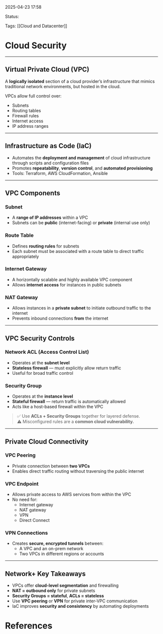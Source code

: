 2025-04-23 17:58

Status:

Tags: [[Cloud and Datacenter]]

# Cloud Security

---

## Virtual Private Cloud (VPC)
A **logically isolated** section of a cloud provider’s infrastructure that mimics traditional network environments, but hosted in the cloud.

VPCs allow full control over:
- Subnets
- Routing tables
- Firewall rules
- Internet access
- IP address ranges

---

## Infrastructure as Code (IaC)
- Automates the **deployment and management** of cloud infrastructure through scripts and configuration files
- Promotes **repeatability**, **version control**, and **automated provisioning**
- Tools: Terraform, AWS CloudFormation, Ansible

---

## VPC Components

### Subnet
- A **range of IP addresses** within a VPC
- Subnets can be **public** (internet-facing) or **private** (internal use only)

### Route Table
- Defines **routing rules** for subnets
- Each subnet must be associated with a route table to direct traffic appropriately

### Internet Gateway
- A horizontally scalable and highly available VPC component
- Allows **internet access** for instances in public subnets

### NAT Gateway
- Allows instances in a **private subnet** to initiate outbound traffic to the internet
- Prevents inbound connections **from** the internet

---

## VPC Security Controls

### Network ACL (Access Control List)
- Operates at the **subnet level**
- **Stateless firewall** — must explicitly allow return traffic
- Useful for broad traffic control

### Security Group
- Operates at the **instance level**
- **Stateful firewall** — return traffic is automatically allowed
- Acts like a host-based firewall within the VPC

> ✅ Use **ACLs + Security Groups** together for layered defense.  
> ⚠️ Misconfigured rules are a **common cloud vulnerability.**

---

## Private Cloud Connectivity

### VPC Peering
- Private connection between **two VPCs**
- Enables direct traffic routing without traversing the public internet

### VPC Endpoint
- Allows private access to AWS services from within the VPC
- No need for:
  - Internet gateway
  - NAT gateway
  - VPN
  - Direct Connect

### VPN Connections
- Creates **secure, encrypted tunnels** between:
  - A VPC and an on-prem network
  - Two VPCs in different regions or accounts

---

## Network+ Key Takeaways
- VPCs offer **cloud-level segmentation** and firewalling
- **NAT = outbound only** for private subnets
- **Security Groups = stateful**, **ACLs = stateless**
- Use **VPC peering** or **VPN** for private inter-VPC communication
- IaC improves **security and consistency** by automating deployments

# References
